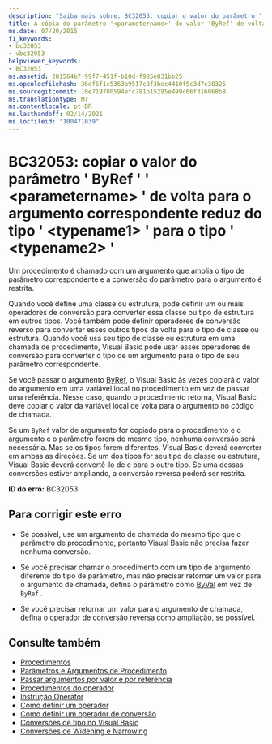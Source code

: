 ```yaml
---
description: "Saiba mais sobre: BC32053: copiar o valor do parâmetro ' ByRef ' ' <parametername> ' de volta para o argumento correspondente reduz do tipo ' <typename1> ' para o tipo ' <typename2> '"
title: A cópia do parâmetro '<parametername>' do valor 'ByRef' de volta para o argumento correspondente é restrita do tipo '<typename1>' para o tipo '<typename2>'
ms.date: 07/20/2015
f1_keywords:
- bc32053
- vbc32053
helpviewer_keywords:
- BC32053
ms.assetid: 281564b7-99f7-451f-b10d-f985e831bb25
ms.openlocfilehash: 36df6f1c5363a9517c8f3bec4410f5c3d7e38325
ms.sourcegitcommit: 10e719780594efc781b15295e499c66f316068b8
ms.translationtype: MT
ms.contentlocale: pt-BR
ms.lasthandoff: 02/14/2021
ms.locfileid: "100471039"
---
```

# <a name="bc32053-copying-the-value-of-byref-parameter-parametername-back-to-the-matching-argument-narrows-from-type-typename1-to-type-typename2"></a>BC32053: copiar o valor do parâmetro ' ByRef ' ' \<parametername> ' de volta para o argumento correspondente reduz do tipo ' \<typename1> ' para o tipo ' \<typename2> '

Um procedimento é chamado com um argumento que amplia o tipo de parâmetro correspondente e a conversão do parâmetro para o argumento é restrita.

 Quando você define uma classe ou estrutura, pode definir um ou mais operadores de conversão para converter essa classe ou tipo de estrutura em outros tipos. Você também pode definir operadores de conversão reverso para converter esses outros tipos de volta para o tipo de classe ou estrutura. Quando você usa seu tipo de classe ou estrutura em uma chamada de procedimento, Visual Basic pode usar esses operadores de conversão para converter o tipo de um argumento para o tipo de seu parâmetro correspondente.

 Se você passar o argumento [ByRef](../modifiers/byref.md), o Visual Basic às vezes copiará o valor do argumento em uma variável local no procedimento em vez de passar uma referência. Nesse caso, quando o procedimento retorna, Visual Basic deve copiar o valor da variável local de volta para o argumento no código de chamada.

 Se um `ByRef` valor de argumento for copiado para o procedimento e o argumento e o parâmetro forem do mesmo tipo, nenhuma conversão será necessária. Mas se os tipos forem diferentes, Visual Basic deverá converter em ambas as direções. Se um dos tipos for seu tipo de classe ou estrutura, Visual Basic deverá convertê-lo de e para o outro tipo. Se uma dessas conversões estiver ampliando, a conversão reversa poderá ser restrita.

 **ID do erro:** BC32053

## <a name="to-correct-this-error"></a>Para corrigir este erro

- Se possível, use um argumento de chamada do mesmo tipo que o parâmetro de procedimento, portanto Visual Basic não precisa fazer nenhuma conversão.

- Se você precisar chamar o procedimento com um tipo de argumento diferente do tipo de parâmetro, mas não precisar retornar um valor para o argumento de chamada, defina o parâmetro como [ByVal](../modifiers/byval.md) em vez de `ByRef` .

- Se você precisar retornar um valor para o argumento de chamada, defina o operador de conversão reversa como [ampliação](../modifiers/widening.md), se possível.

## <a name="see-also"></a>Consulte também

- [Procedimentos](../../programming-guide/language-features/procedures/index.md)
- [Parâmetros e Argumentos de Procedimento](../../programming-guide/language-features/procedures/procedure-parameters-and-arguments.md)
- [Passar argumentos por valor e por referência](../../programming-guide/language-features/procedures/passing-arguments-by-value-and-by-reference.md)
- [Procedimentos do operador](../../programming-guide/language-features/procedures/operator-procedures.md)
- [Instrução Operator](../statements/operator-statement.md)
- [Como definir um operador](../../programming-guide/language-features/procedures/how-to-define-an-operator.md)
- [Como definir um operador de conversão](../../programming-guide/language-features/procedures/how-to-define-a-conversion-operator.md)
- [Conversões de tipo no Visual Basic](../../programming-guide/language-features/data-types/type-conversions.md)
- [Conversões de Widening e Narrowing](../../programming-guide/language-features/data-types/widening-and-narrowing-conversions.md)

